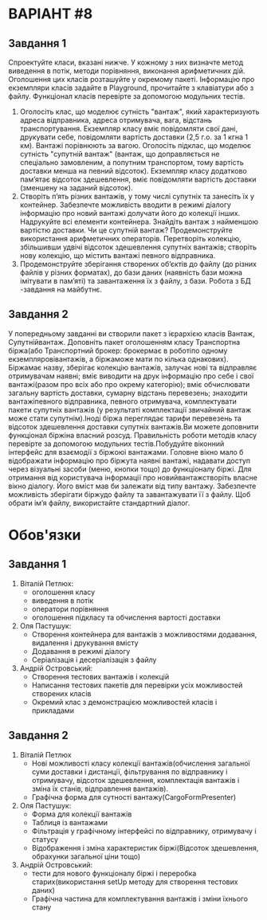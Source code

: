 # ВАРІАНТ #8

## Завдання 1

Спроектуйте класи, вказані нижче. У кожному з них визначте метод виведення в
потік, методи порівняння, виконання арифметичних дій. Оголошення цих класів
розташуйте у окремому пакеті. Інформацію про екземпляри класів задайте
в Playground, прочитайте з клавіатури або з файлу. Функціонал класів перевірте
за допомогою модульних тестів.

1. Оголосіть  клас,  що  моделює  сутність  "вантаж",  який  характеризують 
адреса  відправника, адреса отримувача, вага, відстань транспортування.
Екземпляр класу вміє повідомляти свої дані,  друкувати  себе,  повідомляти 
вартість  доставки  (2,5  г.о.  за  1 кгна  1 км).  Вантажі порівнюють за
вагою. Оголосіть підклас, що моделює сутність "супутній вантаж" (вантаж, що 
доправляється не спеціально замовленим, а попутним транспортом, тому вартість
доставки менша на певний відсоток). Екземпляр класу додатково пам’ятає
відсоток здешевлення, вміє повідомляти вартість доставки (зменшену на заданий відсоток).
2. Створіть п’ять різних вантажів, у тому числі супутніх та занесіть їх у контейнер.
Забезпечте можливість вводити в режимі діалогу інформацію про новий вантажі
долучати його до колекції інших. Надрукуйте всі елементи контейнера.
Знайдіть вантаж з найменшою вартістю доставки. Чи це супутній вантаж? Продемонструйте
використання арифметичних операторів. Перетворіть колекцію, збільшивши удвічі
відсоток здешевлення супутніх вантажів; створіть нову колекцію, що містить вантажі
певного відправника.
3. Продемонструйте зберігання створених об’єктів до файлу (до різних файлів у
різних форматах), до бази даних (наявність бази можна імітувати в пам’яті)
та завантаження їх з файлу, з бази. Робота з БД -завдання на майбутнє.

## Завдання 2

У попередньому завданні ви створили пакет з ієрархією класів Вантаж, Супутнійвантаж. Доповніть пакет оголошенням класу Транспортна біржа(або Транспортний брокер: брокермає  в  роботіпо  одному  екземпляровівантажів,  а біржаможе  мати  по  кілька однакових). Біржамає  назву,  зберігає  колекцію вантажів,  залучає  нові  та відправляє отримувачам наявні; вміє виводити на друк інформацію про себе і свої вантажі(разом про всіх або про окрему категорію); вміє обчислювати загальну вартість доставки, сумарну відстань перевезень; знаходити вантажіпевного відправника, певного отримувача, комплектувати пакети супутніх вантажів (у результаті комплектації звичайний вантаж може стати супутнім).Іноді біржа  переглядає  тарифи  перевезень  та  відсоток  здешевлення  доставки  супутніх вантажів.Ви можете доповнити функціонал біржіна власний розсуд. Правильність роботи методів класу перевірте за допомогою модульних тестів.Побудуйте віконний інтерфейс для взаємодії з біржоюі вантажами. Головне вікно мало б відображати інформацію про біржута наявні вантажі, надавати доступ через візуальні засоби (меню, кнопки тощо) до функціоналу біржі. Для отримання від користувача інформації про новийвантажстворіть власне вікно діалогу. Його вміст мав би залежати від типу вантажу. Забезпечте можливість зберігати біржудо файлу та завантажувати її з файлу. Щоб обрати ім’я файлу, використайте стандартний діалог.

# Обов'язки

## Завдання 1

1. Віталій Петлюх:
    - оголошення класу
    - виведення в потік
    - оператори порівняння
    - оголошення підкласу та обчислення вартості доставки
2. Оля Пастушук:
    - Створення контейнера для вантажів з можливостями додавання, видалення і
    друкування вмісту
    - Додавання в режимі діалогу
    - Серіалізація і десеріалізація з файлу
3. Андрій Островський:
    - Створення тестових вантажів і колекцій
    - Написання тестових пакетів для перевірки усіх можливостей створених класів
    - Окремий клас з демонстрацією можливостей класів і прикладами

## Завдання 2

1. Віталій Петлюх
    - Нові можливості класу колекції вантажів(обчислення загальної суми доставки
    і дистанції, фільтрування по відправнику і отримувачу, відсоток здешевлення,
    комплектація вантажів і зміна їх станів, відправлення вантажів).
    - Графічна форма для сутності вантажу(CargoFormPresenter)
2. Оля Пастушук:
    - Форма для колекції вантажів
    - Таблиця із вантажами
    - Фільтрація у графічному інтерфейсі по відправнику, отримувачу і статусу
    - Відображення і зміна характеристик біржі(Відсоток здешевлення, обрахунки
    загальної ціни тощо)
3. Андрій Островський:
    - тести для нового функціоналу біржі і переробка старих(використання setUp
    методу для створення тестових даних)
    - Графічна частина для комплектування вантажів і зміни їхнього стану
